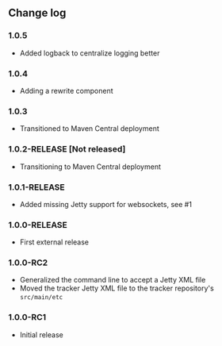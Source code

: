 ## Change log


### 1.0.5

 * Added logback to centralize logging better


### 1.0.4

 * Adding a rewrite component


### 1.0.3

 * Transitioned to Maven Central deployment


### 1.0.2-RELEASE [Not released]

 * Transitioning to Maven Central deployment


### 1.0.1-RELEASE

 * Added missing Jetty support for websockets, see #1


### 1.0.0-RELEASE

 * First external release


### 1.0.0-RC2

 * Generalized the command line to accept a Jetty XML file
 * Moved the tracker Jetty XML file to the tracker repository's `src/main/etc`


### 1.0.0-RC1

 * Initial release
